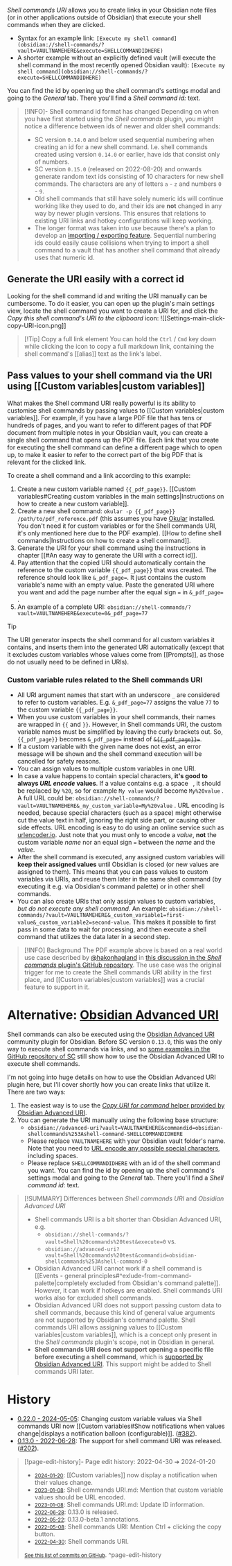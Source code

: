 *Shell commands URI* allows you to create links in your Obsidian note files (or in other applications outside of Obsidian) that execute your shell commands when they are clicked.

- Syntax for an example link: `[Execute my shell command](obsidian://shell-commands/?vault=VAULTNAMEHERE&execute=SHELLCOMMANDIDHERE)`
- A shorter example without an explicitly defined vault (will execute the shell command in the most recently opened Obsidian vault): `[Execute my shell command](obsidian://shell-commands/?execute=SHELLCOMMANDIDHERE)`

You can find the id by opening up the shell command's settings modal and going to the *General* tab. There you'll find a *Shell command id:* text.

> [!INFO]- Shell command id format has changed
> Depending on when you have first started using the _Shell commands_ plugin, you might notice a difference between ids of newer and older shell commands:
> - SC version `0.14.0` and below used sequential numbering when creating an id for a new shell command. I.e. shell commands created using version `0.14.0` or earlier, have ids that consist only of numbers.
> - SC version `0.15.0` (released on 2022-08-20) and onwards generate random text ids consisting of 10 characters for new shell commands. The characters are any of letters `a` - `z`  and numbers `0` - `9`.
> - Old shell commands that still have solely numeric ids will continue working like they used to do, and their ids are **not** changed in any way by newer plugin versions. This ensures that relations to existing URI links and hotkey configurations will keep working.
> - The longer format was taken into use because there's a plan to develop an [importing / exporting feature](https://github.com/Taitava/obsidian-shellcommands/discussions/151). Sequential numbering ids could easily cause collisions when trying to import a shell command to a vault that has another shell command that already uses that numeric id.

## Generate the URI easily with a correct id
Looking for the shell command id and writing the URI manually can be cumbersome. To do it easier, you can open up the plugin's main settings view, locate the shell command you want to create a URI for, and click the *Copy this shell command's URI to the clipboard* icon:
![[Settings-main-click-copy-URI-icon.png]]

> [!Tip] Copy a full link element
> You can hold the `Ctrl` / `Cmd` key down while clicking the icon to copy a full markdown link, containing the shell command's [[alias]] text as the link's label.

## Pass values to your shell command via the URI using [[Custom variables|custom variables]]
What makes the Shell command URI really powerful is its ability to customise shell commands by passing values to [[Custom variables|custom variables]]. For example, if you have a large PDF file that has tens or hundreds of pages, and you want to refer to different pages of that PDF document from multiple notes in your Obsidian vault, you can create a single shell command that opens up the PDF file. Each link that you create for executing the shell command can define a different page which to open up, to make it easier to refer to the correct part of the big PDF that is relevant for the clicked link.

To create a shell command and a link according to this example:
1. Create a new custom variable named `{{_pdf_page}}`. [[Custom variables#Creating custom variables in the main settings|Instructions on how to create a new custom variable]].
2. Create a new shell command: `okular -p {{_pdf_page}} /path/to/pdf_reference.pdf` (this assumes you have [Okular](https://okular.kde.org/) installed. You don't need it for custom variables or for the Shell commands URI, it's only mentioned here due to the PDF example). [[How to define shell commands|Instructions on how to create a shell command]].
3. Generate the URI for your shell command using the instructions in chapter [[#An easy way to generate the URI with a correct id]].
4. Pay attention that the copied URI should automatically contain the reference to the custom variable `{{_pdf_page}}` that was created. The reference should look like `&_pdf_page=`. It just contains the custom variable's name with an empty value. Paste the generated URI where you want and add the page number after the equal sign `=` in `&_pdf_page=` .
5. An example of a complete URI: `obsidian://shell-commands/?vault=VAULTNAMEHERE&execute=0&_pdf_page=77`
	
> [!TIP]
> The URI generator inspects the shell command for all custom variables it contains, and inserts them into the generated URI automatically (except that it excludes custom variables whose values come from [[Prompts]], as those do not usually need to be defined in URIs).

### Custom variable rules related to the Shell commands URI
- All URI argument names that start with an underscore `_` are considered to refer to custom variables. E.g. `&_pdf_page=77` assigns the value `77` to the custom variable `{{_pdf_page}}`.
- When you use custom variables in your shell commands, their names are wrapped in `{{` and `}}`. However, in Shell commands URI, the custom variable names must be simplified by leaving the curly brackets out. So, `{{_pdf_page}}` becomes `&_pdf_page=` instead of ~~`&{{_pdf_page}}=`~~. 
- If a custom variable with the given name does not exist, an error message will be shown and the shell command execution will be cancelled for safety reasons.
- You can assign values to multiple custom variables in one URI.
- In case a value happens to contain special characters, **it's good to always _URL encode_ values**. If a value contains e.g. a space ` `, it should be replaced by `%20`, so for example `My value` would become `My%20value` . A full URL could be: `obsidian://shell-commands/?vault=VAULTNAMEHERE&_my_custom_variable=My%20value` . URL encoding is needed, because special characters (such as a space) might otherwise cut the value text in half, ignoring the right side part, or causing other side effects. URL encoding is easy to do using an online service such as [urlencoder.io](https://www.urlencoder.io/). Just note that you must only to encode a _value_, **not** the custom variable *name* nor an equal sign `=` between the *name* and the *value*.
- After the shell command is executed, any assigned custom variables will **keep their assigned values** until Obsidian is closed (or new values are assigned to them). This means that you can pass values to custom variables via URIs, and reuse them later in the same shell command (by executing it e.g. via Obsidian's command palette) or in other shell commands.
- You can also create URIs that only assign values to custom variables, *but do not execute any shell command*. An example: `obsidian://shell-commands/?vault=VAULTNAMEHERE&_custom_variable1=first-value&_custom_variable2=second-value`. This makes it possible to first pass in some data to wait for processing, and then execute a shell command that utilizes the data later in a second step.

> [!INFO] Background
> The PDF example above is based on a real world use case described by [@hakonhagland](https://github.com/hakonhagland) in [this discussion in the *Shell commands* plugin's GitHub repository](https://github.com/Taitava/obsidian-shellcommands/discussions/193). The use case was the original trigger for me to create the Shell commands URI ability in the first place, and [[Custom variables|custom variables]] was a crucial feature to support in it.

# Alternative: [Obsidian Advanced URI](https://github.com/Vinzent03/obsidian-advanced-uri)
Shell commands can also be executed using the [Obsidian Advanced URI](https://github.com/Vinzent03/obsidian-advanced-uri) community plugin for Obsidian. Before SC version `0.13.0`, this was the only way to execute shell commands via links, and so [some examples in the GitHub repository of SC](https://github.com/Taitava/obsidian-shellcommands/discussions/193#discussioncomment-2496001) still show how to use the Obsidian Advanced URI to execute shell commands.

I'm not going into huge details on how to use the Obsidian Advanced URI plugin here, but I'll cover shortly how you can create links that utilize it. There are two ways:
1. The easiest way is to use the [*Copy URI for command* helper provided by Obsidian Advanced URI](https://vinzent03.github.io/obsidian-advanced-uri/tips/helper_commands).
2. You can generate the URI manually using the following base structure:
	- `obsidian://advanced-uri?vault=VAULTNAMEHERE&commandid=obsidian-shellcommands%253Ashell-command-SHELLCOMMANDIDHERE`
	- Please replace `VAULTNAMEHERE` with your Obsidian vault folder's name. Note that you need to [URL encode any possible special characters](https://vinzent03.github.io/obsidian-advanced-uri/concepts/encoding), including spaces.
	- Please replace `SHELLCOMMANDIDHERE` with an id of the shell command you want. You can find the id by opening up the shell command's settings modal and going to the *General* tab. There you'll find a *Shell command id:* text.

> [!SUMMARY] Differences between *Shell commands URI* and *Obsidian Advanced URI*
> - Shell commands URI is a bit shorter than Obsidian Advanced URI, e.g.
> 	- `obsidian://shell-commands/?vault=Shell%20commands%20test&execute=0` vs.
> 	- `obsidian://advanced-uri?vault=Shell%20commands%20test&commandid=obsidian-shellcommands%253Ashell-command-0`
> - Obsidian Advanced URI cannot work if a shell command is [[Events - general principles#^exlude-from-command-palette|completely excluded from Obsidian's command palette]]. However, it can work if hotkeys are enabled. Shell commands URI works also for excluded shell commands.
> - Obsidian Advanced URI does not support passing custom data to shell commands, because this kind of general value arguments are not supported by Obsidian's command palette. Shell commands URI allows assigning values to [[Custom variables|custom variables]], which is a concept only present in the *Shell commands* plugin's scope, not in Obsidian in general.
> - **Shell commands URI does not support opening a specific file before executing a shell command**, which is [supported by Obsidian Advanced URI](https://vinzent03.github.io/obsidian-advanced-uri/actions/navigation). This support might be added to Shell commands URI later.

# History
- [0.22.0 - 2024-05-05](https://github.com/Taitava/obsidian-shellcommands/blob/main/CHANGELOG.md#0220---2024-05-05): Changing custom variable values via Shell commands URI now [[Custom variables#Show notifications when values change|displays a notification balloon (configurable)]]. ([#382](https://github.com/Taitava/obsidian-shellcommands/issues/382)).
- [0.13.0 - 2022-06-28](https://github.com/Taitava/obsidian-shellcommands/blob/main/CHANGELOG.md#0130---2022-06-28): The support for shell command URI was released. ([#202](https://github.com/Taitava/obsidian-shellcommands/issues/202)).

> [!page-edit-history]- Page edit history: 2022-04-30 &#10132; 2024-01-20
> - [<small>2024-01-20</small>](https://github.com/Taitava/obsidian-shellcommands-documentation/commit/14f72e02f10127df4aef4661a14386d91a1217a7): [[Custom variables]] now display a notification when their values change.
> - [<small>2023-01-08</small>](https://github.com/Taitava/obsidian-shellcommands-documentation/commit/32c776f8ac8c22351a3e196870710c8ca28db06b): Shell commands URI.md: Mention that custom variable values should be URL encoded.
> - [<small>2023-01-08</small>](https://github.com/Taitava/obsidian-shellcommands-documentation/commit/17ef77d1c58167bab865a661e4809e7141c9838b): Shell commands URI.md: Update ID information.
> - [<small>2022-06-28</small>](https://github.com/Taitava/obsidian-shellcommands-documentation/commit/49efe1a5a719cb695cc0a4a96d05c10548298804): 0.13.0 is released.
> - [<small>2022-05-22</small>](https://github.com/Taitava/obsidian-shellcommands-documentation/commit/bb37c1f8ee6630879a4d6578eae61c50730cda97): 0.13.0-beta.1 annotations.
> - [<small>2022-05-08</small>](https://github.com/Taitava/obsidian-shellcommands-documentation/commit/341e9f4cde907eafe165b724c28559df5f1ef68d): Shell commands URI: Mention Ctrl + clicking the copy button.
> - [<small>2022-04-30</small>](https://github.com/Taitava/obsidian-shellcommands-documentation/commit/1435534a8ba1bc862237cd5c067b5c0ce07b35c4): Shell commands URI.
> 
> [<small>See this list of commits on GitHub</small>](https://github.com/Taitava/obsidian-shellcommands-documentation/commits/main/Basic%20usage/Shell%20commands%20URI.md).
> ^page-edit-history